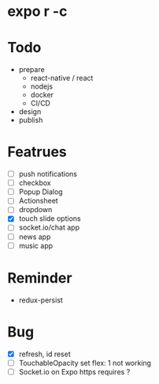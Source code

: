 # expo r -c


# Todo
- prepare
    - react-native / react
    - nodejs
    - docker
    - CI/CD
- design
- publish



# Featrues
  - [ ] push notifications
  - [ ] checkbox
  - [ ] Popup Dialog
  - [ ] Actionsheet
  - [ ] dropdown
  - [x] touch slide options
  - [ ] socket.io/chat app
  - [ ] news app
  - [ ] music app

# Reminder 

- redux-persist

# Bug
- [x] refresh, id reset
- [ ] TouchableOpacity  set flex: 1 not working
- [ ] Socket.io on Expo https requires ?